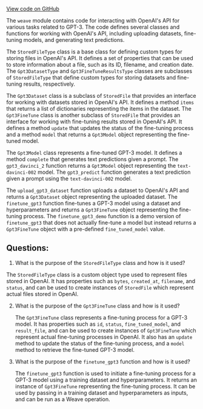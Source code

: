 [View code on GitHub](https://github.com/wandb/weave/weave/ecosystem/openai/gpt3.py)

The `weave` module contains code for interacting with OpenAI's API for various tasks related to GPT-3. The code defines several classes and functions for working with OpenAI's API, including uploading datasets, fine-tuning models, and generating text predictions.

The `StoredFileType` class is a base class for defining custom types for storing files in OpenAI's API. It defines a set of properties that can be used to store information about a file, such as its ID, filename, and creation date. The `Gpt3DatasetType` and `Gpt3FineTuneResultsType` classes are subclasses of `StoredFileType` that define custom types for storing datasets and fine-tuning results, respectively.

The `Gpt3Dataset` class is a subclass of `StoredFile` that provides an interface for working with datasets stored in OpenAI's API. It defines a method `items` that returns a list of dictionaries representing the items in the dataset. The `Gpt3FineTune` class is another subclass of `StoredFile` that provides an interface for working with fine-tuning results stored in OpenAI's API. It defines a method `update` that updates the status of the fine-tuning process and a method `model` that returns a `Gpt3Model` object representing the fine-tuned model.

The `Gpt3Model` class represents a fine-tuned GPT-3 model. It defines a method `complete` that generates text predictions given a prompt. The `gpt3_davinci_2` function returns a `Gpt3Model` object representing the `text-davinci-002` model. The `gpt3_predict` function generates a text prediction given a prompt using the `text-davinci-002` model.

The `upload_gpt3_dataset` function uploads a dataset to OpenAI's API and returns a `Gpt3Dataset` object representing the uploaded dataset. The `finetune_gpt3` function fine-tunes a GPT-3 model using a dataset and hyperparameters and returns a `Gpt3FineTune` object representing the fine-tuning process. The `finetune_gpt3_demo` function is a demo version of `finetune_gpt3` that does not actually fine-tune a model but instead returns a `Gpt3FineTune` object with a pre-defined `fine_tuned_model` value.
## Questions: 
 1. What is the purpose of the `StoredFileType` class and how is it used?
   
   The `StoredFileType` class is a custom object type used to represent files stored in OpenAI. It has properties such as `bytes`, `created_at`, `filename`, and `status`, and can be used to create instances of `StoredFile` which represent actual files stored in OpenAI. 

2. What is the purpose of the `Gpt3FineTune` class and how is it used?
   
   The `Gpt3FineTune` class represents a fine-tuning process for a GPT-3 model. It has properties such as `id`, `status`, `fine_tuned_model`, and `result_file`, and can be used to create instances of `Gpt3FineTune` which represent actual fine-tuning processes in OpenAI. It also has an `update` method to update the status of the fine-tuning process, and a `model` method to retrieve the fine-tuned GPT-3 model.

3. What is the purpose of the `finetune_gpt3` function and how is it used?
   
   The `finetune_gpt3` function is used to initiate a fine-tuning process for a GPT-3 model using a training dataset and hyperparameters. It returns an instance of `Gpt3FineTune` representing the fine-tuning process. It can be used by passing in a training dataset and hyperparameters as inputs, and can be run as a Weave operation.